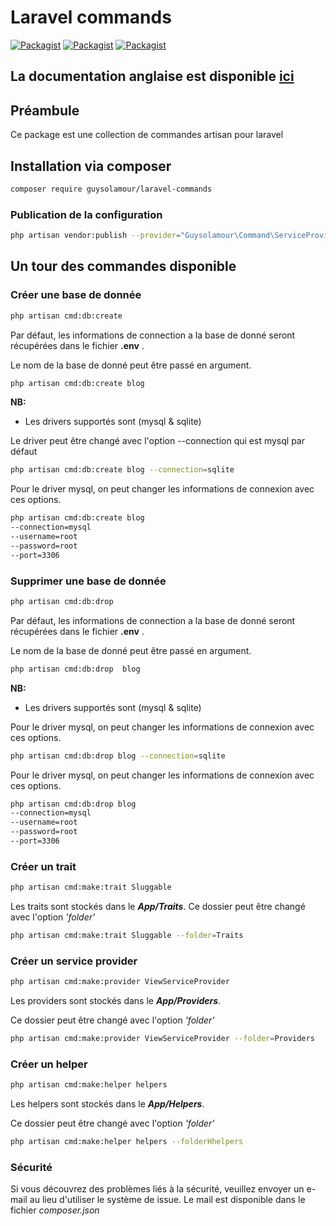 # Laravel commands

[![Packagist](https://img.shields.io/packagist/v/guysolamour/laravel-commands.svg)](https://packagist.org/packages/guysolamour/command)
[![Packagist](https://poser.pugx.org/guysolamour/laravel-commands/d/total.svg)](https://packagist.org/packages/guysolamour/command)
[![Packagist](https://img.shields.io/packagist/l/guysolamour/laravel-commands.svg)](https://packagist.org/packages/guysolamour/command)

## La documentation anglaise est disponible [ici](README.md)

## Préambule

Ce package est une collection de commandes artisan pour laravel

## Installation via composer

```bash
composer require guysolamour/laravel-commands
```

### Publication de la configuration

```bash
php artisan vendor:publish --provider="Guysolamour\Command\ServiceProvider" --tag="config"
```

## Un tour des commandes disponible

### Créer une base de donnée

```bash
php artisan cmd:db:create
```

Par défaut, les informations de connection  a la base de donné seront récupérées dans le fichier **.env** .

Le nom de la base de donné peut être passé en argument.

```bash
php artisan cmd:db:create blog
```

**NB:**

- Les drivers supportés sont (mysql & sqlite)

Le driver peut être changé avec l'option --connection qui est mysql par défaut

```bash
php artisan cmd:db:create blog --connection=sqlite
```

Pour le driver mysql, on peut changer les informations de connexion avec ces options.

```bash
php artisan cmd:db:create blog
--connection=mysql
--username=root
--password=root
--port=3306
```

### Supprimer une base de donnée

```bash
php artisan cmd:db:drop
```

Par défaut, les informations de connection  a la base de donné seront récupérées dans le fichier **.env** .

Le nom de la base de donné peut être passé en argument.

```bash
php artisan cmd:db:drop  blog
```

**NB:**

- Les drivers supportés sont (mysql & sqlite)

Pour le driver mysql, on peut changer les informations de connexion avec ces options.

```bash
php artisan cmd:db:drop blog --connection=sqlite
```

Pour le driver mysql, on peut changer les informations de connexion avec ces options.

```bash
php artisan cmd:db:drop blog
--connection=mysql
--username=root
--password=root
--port=3306
```

### Créer un trait

```bash
php artisan cmd:make:trait Sluggable
```

Les traits sont stockés dans le ***App/Traits***.
Ce dossier peut être changé avec l'option _'folder'_

```bash
php artisan cmd:make:trait Sluggable --folder=Traits
```

### Créer un service provider

```bash
php artisan cmd:make:provider ViewServiceProvider
```

Les providers sont stockés dans le ***App/Providers***.

Ce dossier peut être changé avec l'option _'folder'_

```bash
php artisan cmd:make:provider ViewServiceProvider --folder=Providers
```

### Créer un helper

```bash
php artisan cmd:make:helper helpers
```

Les helpers sont stockés dans le ***App/Helpers***.

Ce dossier peut être changé avec l'option _'folder'_

```bash
php artisan cmd:make:helper helpers --folderHhelpers
```

### Sécurité

Si vous découvrez des problèmes liés à la sécurité, veuillez envoyer un e-mail au lieu d'utiliser le système de issue. Le mail est disponible dans le fichier *composer.json*
